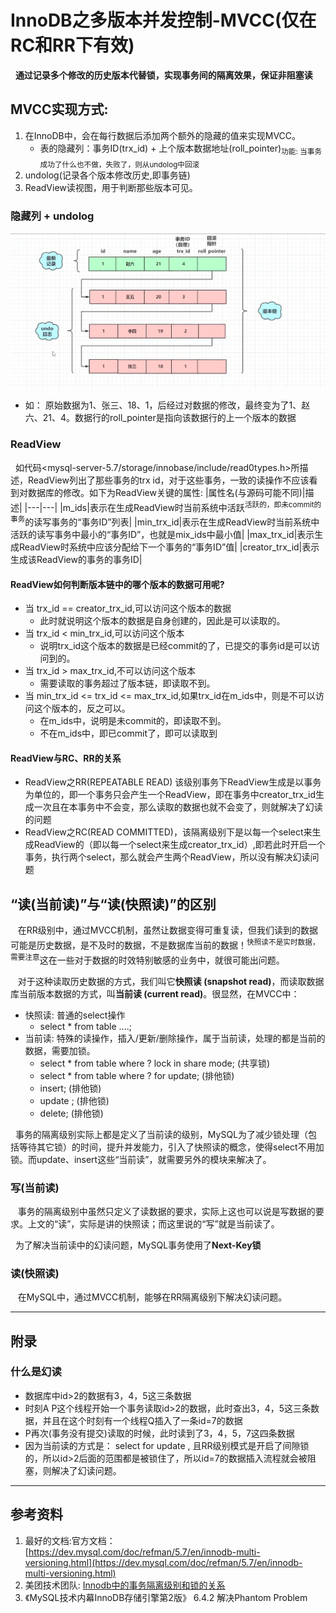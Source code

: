 # InnoDB之多版本并发控制-MVCC(仅在RC和RR下有效)
&nbsp;&nbsp;**通过记录多个修改的历史版本代替锁，实现事务间的隔离效果，保证非阻塞读**

## MVCC实现方式: 
1. 在InnoDB中，会在每行数据后添加两个额外的隐藏的值来实现MVCC。
   - 表的隐藏列：事务ID(trx_id) + 上个版本数据地址(roll_pointer)<sub>功能: 当事务成功了什么也不做，失败了，则从undolog中回滚</sub>  
2. undolog(记录各个版本修改历史,即事务链) 
3. ReadView读视图，用于判断那些版本可见。

### 隐藏列 + undolog
<img src="./pics/undolog-rollpoint-trx-id.png"/>

- 如： 原始数据为1、张三、18、1，后经过对数据的修改，最终变为了1、赵六、21、4。数据行的roll_pointer是指向该数据行的上一个版本的数据

### ReadView
&nbsp;&nbsp;如代码<mysql-server-5.7/storage/innobase/include/read0types.h>所描述，ReadView列出了那些事务的trx id，对于这些事务，一致的读操作不应该看到对数据库的修改。如下为ReadView关键的属性:
|属性名(与源码可能不同)|描述|
|---|---|
|m_ids|表示在生成ReadView时当前系统中活跃<sup>活跃的，即未commit的事务</sup>的读写事务的“事务ID”列表|
|min_trx_id|表示在生成ReadView时当前系统中活跃的读写事务中最小的“事务ID”，也就是mix_ids中最小值|
|max_trx_id|表示生成ReadView时系统中应该分配给下一个事务的“事务ID”值|
|creator_trx_id|表示生成该ReadView的事务的事务ID|

#### ReadView如何判断版本链中的哪个版本的数据可用呢?
+ 当 trx_id == creator_trx_id,可以访问这个版本的数据
   - 此时就说明这个版本的数据是自身创建的，因此是可以读取的。
+ 当 trx_id < min_trx_id,可以访问这个版本
   - 说明trx_id这个版本的数据是已经commit的了，已提交的事务id是可以访问到的。
+ 当 trx_id > max_trx_id,不可以访问这个版本
   - 需要读取的事务超过了版本链，即读取不到。
+ 当 min_trx_id <= trx_id <= max_trx_id,如果trx_id在m_ids中，则是不可以访问这个版本的，反之可以。
   - 在m_ids中，说明是未commit的，即读取不到。
   - 不在m_ids中，即已commit了，即可以读取到

#### ReadView与RC、RR的关系
+ ReadView之RR(REPEATABLE READ)
该级别事务下ReadView生成是以事务为单位的，即一个事务只会产生一个ReadView，即在事务中creator_trx_id生成一次且在本事务中不会变，那么读取的数据也就不会变了，则就解决了幻读的问题
+ ReadView之RC(READ COMMITTED)，该隔离级别下是以每一个select来生成ReadView的（即以每一个select来生成creator_trx_id）,即若此时开启一个事务，执行两个select，那么就会产生两个ReadView，所以没有解决幻读问题


## “读(当前读)”与“读(快照读)”的区别
&nbsp;&nbsp; 在RR级别中，通过MVCC机制，虽然让数据变得可重复读，但我们读到的数据可能是历史数据，是不及时的数据，不是数据库当前的数据！<sup>快照读不是实时数据，需要注意</sup>这在一些对于数据的时效特别敏感的业务中，就很可能出问题。

&nbsp;&nbsp; 对于这种读取历史数据的方式，我们叫它**快照读 (snapshot read)**，而读取数据库当前版本数据的方式，叫**当前读 (current read)**。很显然，在MVCC中：
+ 快照读: 普通的select操作
   - select * from table ….;
+ 当前读: 特殊的读操作，插入/更新/删除操作，属于当前读，处理的都是当前的数据，需要加锁。
   - select * from table where ? lock in share mode; (共享锁)
   - select * from table where ? for update; (排他锁)
   - insert; (排他锁)
   - update ; (排他锁)
   - delete; (排他锁)

&nbsp;&nbsp;事务的隔离级别实际上都是定义了当前读的级别，MySQL为了减少锁处理（包括等待其它锁）的时间，提升并发能力，引入了快照读的概念，使得select不用加锁。而update、insert这些“当前读”，就需要另外的模块来解决了。   

### 写(当前读)
&nbsp;&nbsp; 事务的隔离级别中虽然只定义了读数据的要求，实际上这也可以说是写数据的要求。上文的“读”，实际是讲的快照读；而这里说的“写”就是当前读了。

&nbsp;&nbsp;为了解决当前读中的幻读问题，MySQL事务使用了**Next-Key锁**

### 读(快照读)
&nbsp;&nbsp; 在MySQL中，通过MVCC机制，能够在RR隔离级别下解决幻读问题。

----
## 附录
### 什么是幻读
- 数据库中id>2的数据有3，4，5这三条数据
- 时刻A P这个线程开始一个事务读取id>2的数据，此时查出3，4，5这三条数据，并且在这个时刻有一个线程Q插入了一条id=7的数据
- P再次(事务没有提交)读取的时候，此时读到了3，4，5，7这四条数据
- 因为当前读的方式是： select  for update , 且RR级别模式是开启了间隙锁的，所以id>2后面的范围都是被锁住了，所以id=7的数据插入流程就会被阻塞，则解决了幻读问题。

-----
## 参考资料
1. 最好的文档:官方文档： [https://dev.mysql.com/doc/refman/5.7/en/innodb-multi-versioning.html](https://dev.mysql.com/doc/refman/5.7/en/innodb-multi-versioning.html)
2. 美团技术团队: [Innodb中的事务隔离级别和锁的关系](https://tech.meituan.com/2014/08/20/innodb-lock.html)
3. 《MySQL技术内幕InnoDB存储引擎第2版》 6.4.2 解决Phantom Problem

